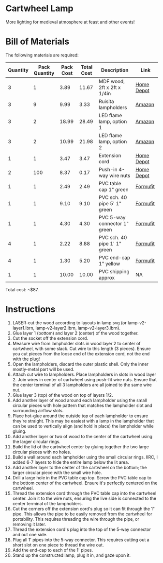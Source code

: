 # Cartwheel Lamp

More lighting for medieval atmosphere at feast and other events!

# Bill of Materials

The following materials are required:

| Quantity | Pack Quantity | Pack Cost | Total Cost | Description | Link | 
| -------- | ------------- | --------- | ---------- | ----------- | ---- |
| 3 | 1 | 3.89 | 11.67 | MDF wood, 2ft x 2ft x 1/4in | [Home Depot](https://www.homedepot.com/p/1-4-in-x-2-ft-x-2-ft-Medium-Density-Fiber-Board-1508102/205881910) |
| 3 | 9 | 9.99 | 3.33 | Ruisita lampholders | [Amazon](https://smile.amazon.com/gp/product/B07PMJ48TX/ref=ppx_yo_dt_b_asin_title_o03_s00?ie=UTF8&psc=1) |
| 3 | 2 | 18.99 | 28.49 | LED flame lamp, option 1 | [Amazon](https://smile.amazon.com/gp/product/B07PXM7K2D/ref=ppx_yo_dt_b_asin_title_o00_s01?ie=UTF8&psc=1) |
| 3 | 2 | 10.99 | 21.98 | LED flame lamp, option 2 | [Amazon](https://smile.amazon.com/gp/product/B0791BWFCL/ref=ppx_yo_dt_b_asin_title_o00_s01?ie=UTF8&psc=1) |
| 1 | 1 | 3.47 | 3.47 | Extension cord | [Home Depot](https://www.homedepot.com/p/HDX-12-ft-16-2-Indoor-Cube-Tap-Extension-Cord-Brown-HD-145-009/100672806) |
| 2 | 100 | 8.37 | 0.17 | Push-in 4-way wire nuts | [Home Depot](https://www.homedepot.com/p/Ideal-34-Yellow-In-Sure-4-Port-Connector-100-Pack-30-1034P/202894312) |
| 1 | 1 | 2.49 | 2.49 | PVC table cap 1" green | [Formufit](https://formufit.com/collections/table-screw-caps/products/1-in-furniture-grade-pvc-table-screw-cap-in-f001ect-wh) |
| 1 | 1 | 9.10 | 9.10 | PVC sch. 40 pipe 5' 1" green | [Formufit](https://formufit.com/collections/1-in-furniture-grade-pvc-pipe/products/1-schedule-40-furniture-grade-pvc-pipe?variant=30284623697) |
| 1 | 1 | 4.30 | 4.30 | PVC 5-way connector 1" green | [Formufit](https://formufit.com/collections/5-way-pvc-center-cross/products/1-in-5-way-cross-furniture-grade-pvc-fitting-connector?variant=17049574532) |
| 4 | 1 | 2.22 | 8.88 | PVC sch. 40 pipe 1' 1" green | [Formufit](https://formufit.com/collections/1-in-furniture-grade-pvc-pipe/products/1-schedule-40-furniture-grade-pvc-pipe?variant=30284623441) |
| 4 | 1 | 1.30 | 5.20 | PVC end-cap 1" yellow | [Formufit](https://formufit.com/collections/external-flat-pvc-end-caps/products/1-in-furniture-grade-pvc-external-end-cap?variant=17049564996) |
| 1 | 1 | 10.00 | 10.00 | PVC shipping approx | NA |

Total cost: ~$87.

# Instructions

1. LASER-cut the wood according to layouts in lamp.svg (or lamp-v2-layer1.lbrn, lamp-v2-layer2.lbrn, lamp-v2-layer3.lbrn).
2. Glue layer 1 (bottom) and layer 2 (center) of the wood together.
3. Cut the socket off the extension cord.
4. Measure wire from lampholder slots in wood layer 2 to center of cartwheel, with some slack. Cut wire to this length (3 pieces). Ensure you cut pieces from the loose end of the extension cord, not the end with the plug!
5. Open the lampholders, discard the outer plastic shell. Only the inner mostly-metal part will be used.
6. Attach cut wire to lampholders. Place lampholders in slots in wood layer 2. Join wires in center of cartwheel using push-fit wire nuts. Ensure that the center terminal of all 3 lampholders are all joined to the same wire nut.
7. Glue layer 3 (top) of the wood on top of layers 1/2.
8. Add another layer of wood around each lampholder using the small circular pieces with hole pattern that matches the lampholder slot and surrounding airflow slots.
10. Place hot-glue around the outside top of each lampholder to ensure they're straight. This may be easiest with a lamp in the lampholder that can be used to vertically align (and hold in place) the lampholder while gluing.
11. Add another layer or two of wood to the center of the cartwheel using the larger circular rings.
12. Build the lid of the cartwheel center by gluing together the two large circular pieces with no holes.
13. Build a wall around each lampholder using the small circular rings. IIRC, I added 6-7 layers to hide the entire lamp below the lit area.
14. Add another layer to the center of the cartwheel on the bottom; the larger circular piece with the small wire hole.
15. Drill a large hole in the PVC table cap top. Screw the PVC table cap to the bottom center of the cartwheel. Ensure it's perfectly centered on the cartwheel.
16. Thread the extension cord through the PVC table cap into the cartwheel center. Join it to the wire nuts, ensuring the live side is connected to the center terminal of the lampholders.
17. Cut the corners off the extension cord's plug so it can fit through the 1" pipe. This allows the pipe to be easily removed from the cartwheel for portability. This requires threading the wire through the pipe, or removing it later.
18. Thread the extension cord's plug into the top of the 5-way connector and out one side.
19. Plug all 1' pipes into the 5-way connector. This requires cutting out a short slot on one piece to thread the wire out.
20. Add the end-cap to each of the 1' pipes.
21. Stand up the constructed lamp, plug it in, and gaze upon it.
